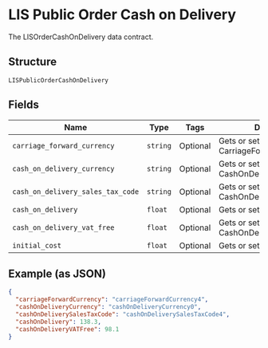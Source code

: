 
# LIS Public Order Cash on Delivery

The LISOrderCashOnDelivery data contract.

## Structure

`LISPublicOrderCashOnDelivery`

## Fields

| Name | Type | Tags | Description |
|  --- | --- | --- | --- |
| `carriage_forward_currency` | `string` | Optional | Gets or sets CarriageForwardCurrency. |
| `cash_on_delivery_currency` | `string` | Optional | Gets or sets CashOnDeliveryCurrency. |
| `cash_on_delivery_sales_tax_code` | `string` | Optional | Gets or sets CashOnDeliverySalesTaxCode. |
| `cash_on_delivery` | `float` | Optional | Gets or sets CashOnDelivery. |
| `cash_on_delivery_vat_free` | `float` | Optional | Gets or sets CashOnDeliveryVATFree. |
| `initial_cost` | `float` | Optional | Gets or sets InitialCost. |

## Example (as JSON)

```json
{
  "carriageForwardCurrency": "carriageForwardCurrency4",
  "cashOnDeliveryCurrency": "cashOnDeliveryCurrency0",
  "cashOnDeliverySalesTaxCode": "cashOnDeliverySalesTaxCode4",
  "cashOnDelivery": 138.3,
  "cashOnDeliveryVATFree": 98.1
}
```

